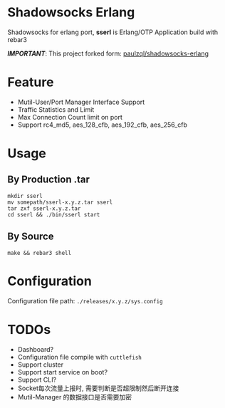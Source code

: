 # Shadowsocks Erlang
Shadowsocks for erlang port, **sserl** is Erlang/OTP Application build with rebar3

***IMPORTANT***: This project forked form: [paulzql/shadowsocks-erlang](https://github.com/paulzql/shadowsocks-erlang)

# Feature
- Mutil-User/Port Manager Interface Support
- Traffic Statistics and Limit
- Max Connection Count limit on port
- Support rc4_md5, aes_128_cfb, aes_192_cfb, aes_256_cfb
# Usage
## By Production .tar
```shell
mkdir sserl
mv somepath/sserl-x.y.z.tar sserl
tar zxf sserl-x.y.z.tar
cd sserl && ./bin/sserl start
```

## By Source
```
make && rebar3 shell
```

# Configuration
Configuration file path: `./releases/x.y.z/sys.config`


# TODOs
- Dashboard?
- Configuration file compile with `cuttlefish`
- Support cluster
- Support start service on boot?
- Support CLI?
- Socket每次流量上报时, 需要判断是否超限制然后断开连接
- Mutil-Manager 的数据接口是否需要加密

